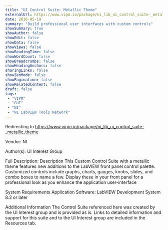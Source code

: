 ```yaml
---
title: "UI Control Suite: Metallic Theme"
externalUrl: https://www.vipm.io/package/ni_lib_ui_control_suite-_metallic_theme
date: 2016-05-19
summary: "Build professional user interfaces with custom controls"
showSummary: true
showAuthor: false
showEdit: false
showData: false
showViews: false
showReadingTime: false
showWordCount: false
showBreadcrumbs: false
showHeadingAnchors: false
sharingLinks: false
showZenMode: false
showPagination: false
showRelatedContent: false
draft: false
tags:
 - "VIPM"
 - "GUI"
 - "NI"
 - "NI LabVIEW Tools Network"
---
```


Redirecting to https://www.vipm.io/package/ni_lib_ui_control_suite-_metallic_theme

Vendor: NI

Author(s): UI Interest Group
 
Full Description:
Description
This Custom Control Suite with a metallic theme features new additions to the LabVIEW front panel control palette. Customized controls include graphs, charts, gauges, knobs, slides, and combo boxes to name a few. Display these in your front panel for a professional look as you enhance the application user-interface

System Requirements
Application Software: LabVIEW Development System 8.2 or later

Additional Information
The Control Suite referenced here was created by the UI Interest group and is provided as is. Links to detailed information and support for this suite and to the UI Interest group are included in the Resources tab.